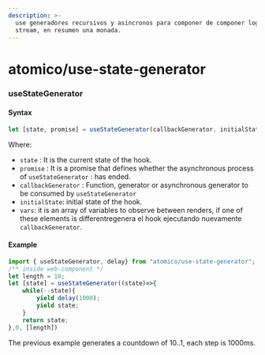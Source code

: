 ```yaml
---
description: >-
  use generadores recursivos y asincronos para componer de componer logica de 
  stream, en resumen una monada.
---
```


# atomico/use-state-generator

### useStateGenerator

#### Syntax

```javascript
let [state, promise] = useStateGenerator(callbackGenerator, initialState, vars);
```

Where:

* `state` : It is the current state of the hook.
* `promise` : It is a promise that defines whether the asynchronous process of `useStateGenerator` : has ended.
* `callbackGenerator` : Function, generator or asynchronous generator to be consumed by `useStateGenerator`
* `initialState`: initial state of the hook.
* `vars`: it is an array of variables to observe between renders, if one of these elements is differentregenera el hook ejecutando nuevamente `callbackGenerator`.

#### Example

```javascript
import { useStateGenerator, delay} from "atomico/use-state-generator";
/** inside web-component */
let length = 10;
let [state] = useStateGenerator((state)=>{
    while(--state){
        yield delay(1000);
        yield state;
    }
    return state;
},0, [length])
```

The previous example generates a countdown of 10..1, each step is 1000ms.

